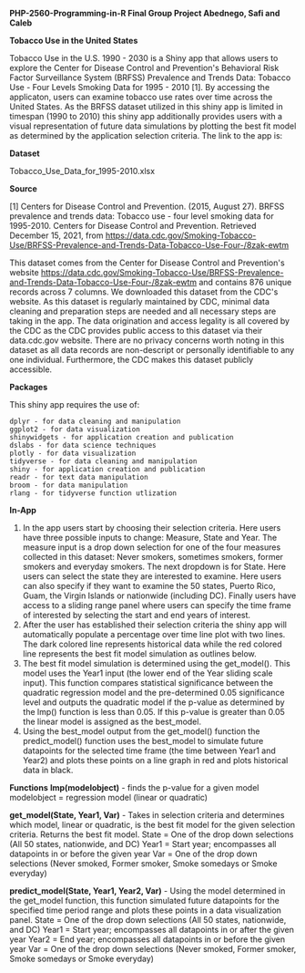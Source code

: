 **PHP-2560-Programming-in-R Final Group Project Abednego, Safi and Caleb**

**Tobacco Use in the United States**

  Tobacco Use in the U.S. 1990 - 2030 is a Shiny app that allows users to explore the Center for Disease Control and Prevention's Behavioral Risk Factor Surveillance System (BRFSS) Prevalence and Trends Data: Tobacco Use - Four Levels Smoking Data for 1995 - 2010 [1]. By accessing the applicaton, users can examine tobacco use rates over time across the United States. As the BRFSS dataset utilized in this shiny app is limited in timespan (1990 to 2010) this shiny app additionally provides users with a visual representation of future data simulations by plotting the best fit model as determined by the application selection criteria. The link to the app is: 
  
 **Dataset**
 
 Tobacco_Use_Data_for_1995-2010.xlsx
 
 **Source**
 
[1] Centers for Disease Control and Prevention. (2015, August 27). BRFSS prevalence and trends data: Tobacco use - four level smoking data for 1995-2010. Centers for Disease Control and Prevention. Retrieved December 15, 2021, from https://data.cdc.gov/Smoking-Tobacco-Use/BRFSS-Prevalence-and-Trends-Data-Tobacco-Use-Four-/8zak-ewtm 

This dataset comes from the Center for Disease Control and Prevention's website https://data.cdc.gov/Smoking-Tobacco-Use/BRFSS-Prevalence-and-Trends-Data-Tobacco-Use-Four-/8zak-ewtm and contains 876 unique records across 7 columns.  We downloaded this dataset from the CDC's website. As this dataset is regularly maintained by CDC, minimal data cleaning and preparation steps are needed and all necessary steps are taking in the app. The data origination and access legality is all covered by the CDC as the CDC provides public access to this dataset via their data.cdc.gov website. There are no privacy concerns worth noting in this dataset as all data records are non-descript or personally identifiable to any one individual. Furthermore, the CDC makes this dataset publicly accessible.
 
 **Packages**
 
 This shiny app requires the use of:
 
    dplyr - for data cleaning and manipulation
    ggplot2 - for data visualization
    shinywidgets - for application creation and publication
    dslabs - for data science techniques
    plotly - for data visualization
    tidyverse - for data cleaning and manipulation
    shiny - for application creation and publication
    readr - for text data manipulation
    broom - for data manipulation
    rlang - for tidyverse function utlization
    
 **In-App**
 1. In the app users start by choosing their selection criteria. Here users have three possible inputs to change: Measure, State and Year. The measure input is a drop down selection for one of the four measures collected in this dataset: Never smokers, sometimes smokers, former smokers and everyday smokers. The next dropdown is for State. Here users can select the state they are interested to examine. Here users can also specify if they want to examine the 50 states, Puerto Rico, Guam, the Virgin Islands or nationwide (including DC). Finally users have access to a sliding range panel where users can specify the time frame of interested by selecting the start and end years of interest. 
 2. After the user has established their selection criteria the shiny app will automatically populate a percentage over time line plot with two lines. The dark colored line represents historical data while the red colored line represents the best fit model simulation as outlines below.
 3. The best fit model simulation is determined using the get_model(). This model uses the Year1 input (the lower end of the Year sliding scale input). This function compares statistical significance between the quadratic regression model and the pre-determined 0.05 significance level and outputs the quadratic model if the p-value as determined by the lmp() function is less than 0.05. If this p-value is greater than 0.05 the linear model is assigned as the best_model. 
 4. Using the best_model output from the get_model() function the predict_model() function uses the best_model to simulate future datapoints for the selected time frame (the time between Year1 and Year2) and plots these points on a line graph in red and plots historical data in black. 
 
 **Functions**
 **lmp(modelobject)** - finds the p-value for a given model
    modelobject = regression model (linear or quadratic)
    
 **get_model(State, Year1, Var)** - Takes in selection criteria and determines which model, linear or quadratic, is the best fit model for the given selection criteria. Returns the best fit model. 
    State = One of the drop down selections (All 50 states, nationwide, and DC)
    Year1 = Start year; encompasses all datapoints in or before the given year
    Var = One of the drop down selections (Never smoked, Former smoker, Smoke somedays or Smoke everyday)
    
 **predict_model(State, Year1, Year2, Var)** - Using the model determined in the get_model function, this function simulated future datapoints for the specified time period range and plots these points in a data visualization panel. 
    State = One of the drop down selections (All 50 states, nationwide, and DC)
    Year1 = Start year; encompasses all datapoints in or after the given year
    Year2 = End year; encompasses all datapoints in or before the given year
    Var = One of the drop down selections (Never smoked, Former smoker, Smoke somedays or Smoke everyday)
 
 
 
 
